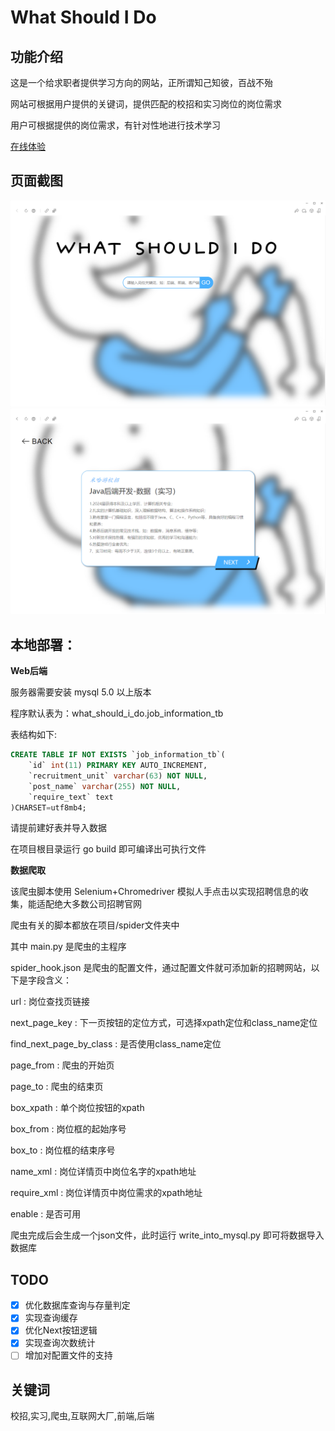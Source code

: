 What Should I Do
===============

功能介绍
---
这是一个给求职者提供学习方向的网站，正所谓知己知彼，百战不殆

网站可根据用户提供的关键词，提供匹配的校招和实习岗位的岗位需求

用户可根据提供的岗位需求，有针对性地进行技术学习

[在线体验](https://sandtripper.cn/WSID/)

页面截图
---

![](./ReadmeResource/shortcut1.png)
![](./ReadmeResource/shortcut2.png)

本地部署：
---

**Web后端**

服务器需要安装 mysql 5.0 以上版本

程序默认表为：what_should_i_do.job_information_tb

表结构如下:

```sql
CREATE TABLE IF NOT EXISTS `job_information_tb`(
    `id` int(11) PRIMARY KEY AUTO_INCREMENT,
    `recruitment_unit` varchar(63) NOT NULL,
    `post_name` varchar(255) NOT NULL,
    `require_text` text
)CHARSET=utf8mb4;
```

请提前建好表并导入数据

在项目根目录运行 go build 即可编译出可执行文件

**数据爬取**

该爬虫脚本使用 Selenium+Chromedriver 模拟人手点击以实现招聘信息的收集，能适配绝大多数公司招聘官网

爬虫有关的脚本都放在项目/spider文件夹中

其中 main.py 是爬虫的主程序

spider_hook.json 是爬虫的配置文件，通过配置文件就可添加新的招聘网站，以下是字段含义：

url : 岗位查找页链接

next_page_key : 下一页按钮的定位方式，可选择xpath定位和class_name定位

find_next_page_by_class : 是否使用class_name定位

page_from : 爬虫的开始页

page_to : 爬虫的结束页

box_xpath : 单个岗位按钮的xpath

box_from : 岗位框的起始序号

box_to : 岗位框的结束序号

name_xml : 岗位详情页中岗位名字的xpath地址

require_xml : 岗位详情页中岗位需求的xpath地址

enable : 是否可用

爬虫完成后会生成一个json文件，此时运行 write_into_mysql.py 即可将数据导入数据库

TODO
---
* [x] 优化数据库查询与存量判定
* [x] 实现查询缓存
* [x] 优化Next按钮逻辑
* [x] 实现查询次数统计
* [ ] 增加对配置文件的支持

关键词
---
校招,实习,爬虫,互联网大厂,前端,后端